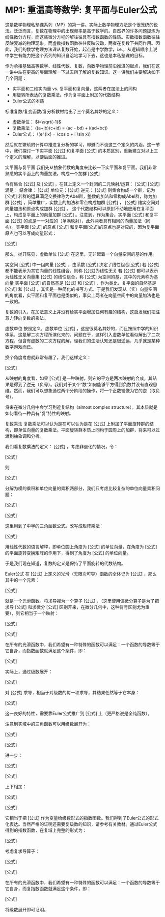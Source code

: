 # MP1: 重温高等数学: 复平面与Euler公式

这是数学物理私塾课系列（MP）的第一讲。实际上数学物理方法是个很笼统的说法。泛泛而言，复数在物理中的出现频率是高于数学的。自然界的许多问题提炼为线性微分方程，而这些微分方程的解往往具有指数函数的性质。实数指数函数往往反映衰减的物理现象，而虚数指数函数往往反映波动，两者在复数下共同作用。因此，我们的数学物理方法课从复数开始，起点是中学数学，i.e.，从逻辑顺序上说中学生有能力把这个系列的知识自洽地学习下去，这也是本私塾课的目标。

作为承接基础高等数学、线性代数、复数，向数学物理前沿推进的起点，我们在这一讲中站在更高的层面理解一下过去所了解的复数知识。这一讲我们主要解决如下几个问题：

- 实平面和二维实向量 vs. 复平面和复向量，这两者在加法上的同构
- 用旋转所表达的复数乘法，作为复平面上附加的代数结构
- Euler公式的本质

标准复数/复变函数/复分析教材给出了三个莫名其妙的定义：

- 虚数单位： $i=\sqrt{-1}$
- 复数乘法： \((a+ib)(c+id) = (ac - bd) + i(ad+bc)\)
- Euler公式： \\(e^{ix} = \cos x + i \sin x\\)

然后就在繁琐的计算中推进复分析的学习，却避而不谈这三个定义的内涵。这一节中，我们探讨一下实平面 [公式] 和复平面 [公式] 的本质区别，重新建立对以上三个定义的理解，以便后面的推进。

实平面与复平面
我们先从抽象代数的角度来比较一下实平面和复平面。我们非常熟悉的实平面上的向量加法，构成一个加群 [公式]

令有集合 [公式] 及 [公式] ，在其上定义一个封闭的二元映射/运算：
[公式]
[公式]
满足：
结合律： [公式]
单位元：[公式]
逆元： [公式]
则集合构成一个群，记为 [公式]
若群的运算满足交换律称为Abel群，整数的加法和零构成Abel群，称为加群 [公式] ，简单推广，实数上的加法和零点构成加群 [公式] ， [公式] 维实空间对向量加法和原点构成加群 [公式] 。
这个代数结构可以原封不动地应用在复平面上，构成复平面上的向量加群 [公式] 。注意到，作为集合，实平面 [公式] 和复平面 [公式] 的点是一一对应的（单满映射），此外两者具有相同的向量加法（同构）。实平面 [公式] 的原点 [公式] 和复平面[公式]的原点也是对应的，因为复平面原点也可以写成向量形式：

[公式]

那么，抛开陈见，虚数单位 [公式] 在这里，无非起着一个向量空间的基的作用。

实空间 [公式] 中一组向量 [公式] ，由系数 [公式] 决定了线性组合[公式]
若 [公式] 都不能表示为其它向量的线性组合，则称 [公式]为线性无关
若 [公式] 都可以表示为线性无关向量集 [公式] 的线性组合，称 [公式] 为空间的基，其中的元素称为基向量
实平面 [公式] 的自然基是 [公式] 和 [公式] ，作为类比，复平面的自然基是 [公式] 和 [公式] ，其实是一种简化的书写方式。于是我们发现从（实）向量空间的角度看，实平面和复平面也是类似的，事实上两者在向量空间中的向量加法也是一致的。

复数的引入，在加法意义上并没有给实平面增加任何有趣的结构，这启发我们把注意力转向复数的乘法。

虚数单位
按照定义，虚数单位 [公式] ，这是很莫名其妙的，而且按照中学的知识体系，这是解二次方程所演化来的。问题在于，这样引入虚数单位看似解出了二次方程，但含有虚数的二次方程的解，理我们的生活认知还是很遥远，几乎就是某种数字游戏而已。

换个角度考虑就非常有趣了，我们这样定义：

[公式]

从映射的角度看，如果 [公式] 是一种映射，则它的平方是两次映射的合成，其结果是得到了逆元（负号）。我们对于某个“数”如何能够平方得到负数并没有直观思维。然而，我们可以想象通过两个分阶段的操作，将一个正数镜像为它的逆（取负号）。

将来在微分几何中会学习到近复结构（almost complex structure），其本质就是如何看待一种具有“复”特性的映射。


复数乘法
复数乘法可以认为是在可以认为是在 [公式] 上附加了平面旋转群的结构，即单位向量的复数乘法。平面旋转群本质上同构于圆周上的加群，将来可以过渡到抽象调和分析。

我们看复数乘法的定义： [公式] ，考虑非退化的情况，令：

[公式]

则

[公式]

分解为模的乘积和单位向量的乘积两部分，我们只考虑比较复杂的单位向量乘积问题：

[公式]

[公式]

这里用到了中学的三角函数公式。改写成矩阵乘法：

[公式]

用线性代数的语言解释，即单位圆上角度为 [公式] 的单位向量，在角度为 [公式] 的平面旋转变换矩阵的作用下，得到了角度为 [公式] 的单位向量。

于是我们现在知道，复数的定义是保持了平面旋转的代数结构。



Euler公式
在 [公式] 上定义的光滑（无限次可导）函数的全体记为 [公式] ，那么其中的一个元素：

[公式]

就是一个光滑函数。将求导视为一个算子 [公式] ，（这里使用偏微分算子是为了把求导 [公式] 和求微分 [公式] 区别开来，在微分几何中，这种符号区别尤为重要），则它相当于一个映射：

[公式]

[公式]

在所有的光滑函数中，我们希望有一种特殊的函数可以满足：一个函数的导数等于它自身，而指数函数就满足这个条件，即：

[公式]

实际上，通过级数展开：

[公式]

对 [公式] 求导，相当于对级数的每一项求导，其结果任然等于它本身：

[公式]

这一良好的特性，需要靠Euler公式推广到 [公式] 上（更严格说是全纯函数）。



注意到实域中的三角函数可以用级数展开为：

[公式]

[公式]

进一步：

[公式]

[公式]

上下相加：

[公式]

[公式]

它相当于把 [公式] 作为变量给级数形式的指数函数。我们得到了Euler公式的形式化表达。当然严格的证明还需要复级数的知识，请参考有关教材。通过Euler公式得到的指数函数，在复域上完整的形式为：

[公式]

考虑复求导算子：

[公式]

[公式]

在所有的光滑函数中，我们希望有一种特殊的函数可以满足：一个函数的导数等于它自身，而复指数函数就满足这个条件，即：

[公式]

将级数展开即可证明。